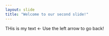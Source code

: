 ```yaml
---
layout: slide
title: "Welcome to our second slide!"
---
```

THis is my text
<- Use the left arrow to go back!
